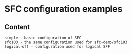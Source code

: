 SFC configuration examples
===============

Content
---------------
```
simple - basic configuration of SFC
sfc103 - the same configuration used for sfc-demo/sfc103
logical-sff - configuration used for logical SFF
```
